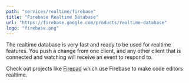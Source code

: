 ```yaml
---
path: "services/realtime/firebase"
title: "Firebase Realtime Database"
url: "https://firebase.google.com/products/realtime-database"
logo: "firebase.png"
---
```


The realtime database is very fast and ready to be used for realtime features. You push a change from one client, and any other client that is connected and watching will receive an event to respond to.

Check out projects like <a href="https://firepad.io/">Firepad</a> which use Firebase to make code editors realtime.
